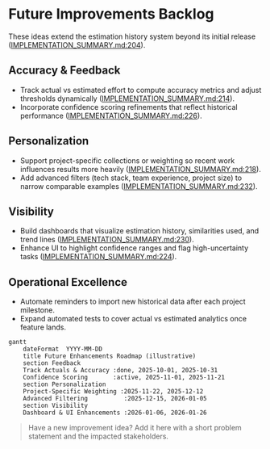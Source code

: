 # Future Improvements Backlog

These ideas extend the estimation history system beyond its initial release ([IMPLEMENTATION_SUMMARY.md:204](../../IMPLEMENTATION_SUMMARY.md:204)).

## Accuracy & Feedback
- Track actual vs estimated effort to compute accuracy metrics and adjust thresholds dynamically ([IMPLEMENTATION_SUMMARY.md:214](../../IMPLEMENTATION_SUMMARY.md:214)).
- Incorporate confidence scoring refinements that reflect historical performance ([IMPLEMENTATION_SUMMARY.md:226](../../IMPLEMENTATION_SUMMARY.md:226)).

## Personalization
- Support project-specific collections or weighting so recent work influences results more heavily ([IMPLEMENTATION_SUMMARY.md:218](../../IMPLEMENTATION_SUMMARY.md:218)).
- Add advanced filters (tech stack, team experience, project size) to narrow comparable examples ([IMPLEMENTATION_SUMMARY.md:232](../../IMPLEMENTATION_SUMMARY.md:232)).

## Visibility
- Build dashboards that visualize estimation history, similarities used, and trend lines ([IMPLEMENTATION_SUMMARY.md:230](../../IMPLEMENTATION_SUMMARY.md:230)).
- Enhance UI to highlight confidence ranges and flag high-uncertainty tasks ([IMPLEMENTATION_SUMMARY.md:224](../../IMPLEMENTATION_SUMMARY.md:224)).

## Operational Excellence
- Automate reminders to import new historical data after each project milestone.
- Expand automated tests to cover actual vs estimated analytics once feature lands.

```mermaid
gantt
    dateFormat  YYYY-MM-DD
    title Future Enhancements Roadmap (illustrative)
    section Feedback
    Track Actuals & Accuracy :done, 2025-10-01, 2025-10-31
    Confidence Scoring       :active, 2025-11-01, 2025-11-21
    section Personalization
    Project-Specific Weighting :2025-11-22, 2025-12-12
    Advanced Filtering          :2025-12-15, 2026-01-05
    section Visibility
    Dashboard & UI Enhancements :2026-01-06, 2026-01-26
```

> Have a new improvement idea? Add it here with a short problem statement and the impacted stakeholders.
